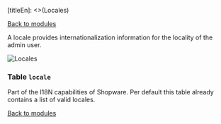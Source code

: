 [titleEn]: <>(Locales)

[Back to modules](./../10-modules.md)

A locale provides internationalization information for the locality of the admin user.

![Locales](./dist/erd-shopware-core-system-locale.svg)


### Table `locale`

Part of the I18N capabilities of Shopware. Per default this table already contains a list of valid locales.


[Back to modules](./../10-modules.md)
